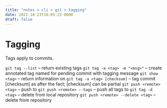 ```yaml
---
title: "notes > cli > git > tagging"
date: 2022-10-23T16:05:23-0600
draft: false
---
```

# Tagging
Tags apply to commits.

`git tag --list` – return existing tags
`git tag -a <tag> -m "<msg>"` – create annotated tag named <tag> for pending commit with tagging message <msg>
`git show <tag>` – return information on <tag>
`git tag -a <tag> [checksum]` – tag commit [checksum] as <tag> after the fact; [checksum] can be partial
`git push <remote> <tag>` – push <tag> to <remote>
`git push <remote> --tags` – push all tags to <remote>
`git tag -d <tag>` – delete <tag> from local repository
`git push <remote> --delete <tag>` – delete <tag> from <remote> repository